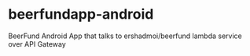 # beerfundapp-android
BeerFund Android App that talks to ershadmoi/beerfund lambda service over API Gateway
